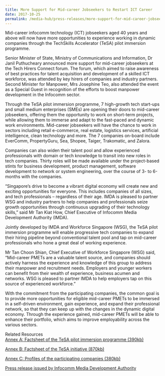 ```yaml
---
title: More Support for Mid-career Jobseekers to Restart ICT Career
date: 2017-10-25
permalink: /media-hub/press-releases/more-support-for-mid-career-jobseekers-to-restart-ict-career
---
```

Mid-career infocomm technology (ICT) jobseekers aged 40 years and above will now have more opportunities to experience working in dynamic companies through the TechSkills Accelerator (TeSA) pilot immersion programme.  
  
Senior Minister of State, Ministry of Communications and Information, Dr Janil Puthucheary announced more support for mid-career jobseekers at the Tech Hirers Connect forum. The forum, which aimed to raise awareness of best practices for talent acquisition and development of a skilled ICT workforce, was attended by key hirers of companies and industry partners. Second Minister for Manpower, Mrs Josephine Teo, also attended the event as a Special Guest in recognition of the efforts to boost manpower development in the Infocomm sector.  
  
Through the TeSA pilot immersion programme, 7 high-growth tech start-ups and small medium enterprises (SMEs) are opening their doors to mid-career jobseekers, offering them the opportunity to work on short-term projects, while allowing them to immerse and adapt to the fast-paced and dynamic work environments. Mid-career jobseekers will have the chance to work in sectors including retail e-commerce, real estate, logistics services, artificial intelligence, clean technology and more. The 7 companies on-board include EverComm, PropertyGuru, Sea, Shopee, Taiger, Trakomatic, and Zalora.  
  
Companies can also widen their talent pool and allow experienced professionals with domain or tech knowledge to transit into new roles in tech companies. Thirty roles will be made available under the project-based stints for business development, product management, software development to network or system engineering, over the course of 3- to 6-months with the companies.  
  
“Singapore’s drive to become a vibrant digital economy will create new and exciting opportunities for everyone. This includes companies of all sizes, and tech professionals – regardless of their age. IMDA is pleased to partner WSG and industry partners to help companies and professionals seize growth opportunities through continuous upgrading of their technology skills,” said Mr Tan Kiat How, Chief Executive of Infocomm Media Development Authority (IMDA).  
  
Jointly developed by IMDA and Workforce Singapore (WSG), the TeSA pilot immersion programme will enable progressive tech companies to expand their hiring pipeline beyond conventional talent pool and tap on mid-career professionals who hone a great deal of working experience.  
  
Mr Tan Choon Shian, Chief Executive of Workforce Singapore (WSG) said, “Mid-career PMETs are a valuable talent source, and companies should actively harness the experience and knowledge of this group to address their manpower and recruitment needs. Employers and younger workers can benefit from their wealth of experience, business acumen and networks. WSG is pleased to partner IMDA to help employers tap on this source of experienced workforce.”  
  
With the commitment from the participating companies, the common goal is to provide more opportunities for eligible mid-career PMETs to be immersed in a self-driven environment, gain experience, and expand their professional network, so that they can keep up with the changes in the dynamic digital economy. Through the experience gained, mid-career PMETs will be able to enhance their portfolio, which aims to improve employability across the various sectors.  
  
Related Resources  
[Annex A: Factsheet of the TeSA pilot immersion programme (390kb)](/files/press-releases/2017/annex-a-more-support-for-mid-career-jobseekers-to-restart-ict-career.pdf)  

[Annex B: Factsheet of the TeSA initiative (870kb)](/files/press-releases/2017/annex-b-more-support-for-mid-career-jobseekers-to-restart-ict-career.pdf)

[Annex C: Profiles of the participating companies (380kb)](/files/press-releases/2017/annex-c-more-support-for-mid-career-jobseekers-to-restart-ict-career.pdf)

[Press release issued by Infocomm Media Development Authority](https://www.imda.gov.sg/news-and-events/Media-Room/Media-Releases/2018/more-support-for-mid-career-jobseekers-to-restart-ict-career)